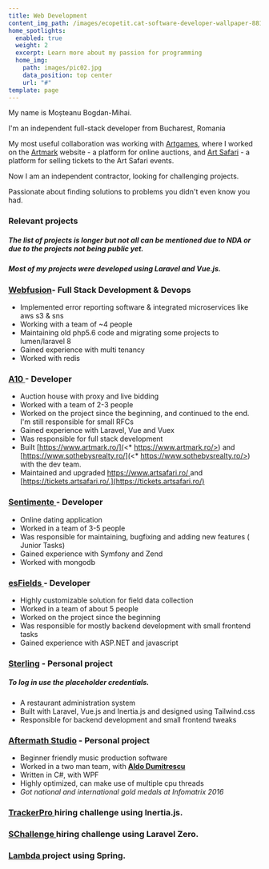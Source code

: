 ```yaml
---
title: Web Development
content_img_path: /images/ecopetit.cat-software-developer-wallpaper-881812.png
home_spotlights:
  enabled: true
  weight: 2
  excerpt: Learn more about my passion for programming
  home_img:
    path: images/pic02.jpg
    data_position: top center
    url: "#"
template: page
---
```

My name is Moșteanu Bogdan-Mihai.

I'm an independent full-stack developer from Bucharest, Romania

My most useful collaboration was working with [Artgames](http://artgames.ro/), where I worked on the [Artmark](https://artmark.ro) website - a platform for online auctions, and [Art Safari](https://tickets.artsafari.ro/e) - a platform for selling tickets to the Art Safari events.

Now I am an independent contractor, looking for challenging projects.

Passionate about finding solutions to problems you didn't even know you had.

### **Relevant projects**

<!--StartFragment-->

##### *The list of projects is longer but not all can be mentioned due to NDA or due to the projects not being public yet.*

##### *Most of my projects were developed using Laravel and Vue.js.*

<!--EndFragment-->

### [Webfusion](https://artmark.ro)**\-** Full Stack Development & Devops

* Implemented error reporting software & integrated microservices like aws s3 & sns
* Working with a team of ~4 people
* Maintaining old php5.6 code and migrating some projects to lumen/laravel 8
* Gained experience with multi tenancy
* Worked with redis

### **[A10 ](https://artmark.ro)-** Developer

* Auction house with proxy and live bidding
* Worked with a team of 2-3 people
* Worked on the project since the beginning, and continued to the end. I'm still responsible for small RFCs
* Gained experience with Laravel, Vue and Vuex
* Was responsible for full stack development
* Built [https://www.artmark.ro/](<* https://www.artmark.ro/>) and [https://www.sothebysrealty.ro/](<* https://www.sothebysrealty.ro/>) with the dev team.
* Maintained and upgraded [https://www.artsafari.ro/ ](<* https://www.artsafari.ro/>)and [https://tickets.artsafari.ro/.](https://tickets.artsafari.ro/)

### [Sentimente ](https://www.sentimente.ro/)- Developer

* Online dating application
* Worked in a team of 3-5 people
* Was responsible for maintaining, bugfixing and adding new features ( Junior Tasks)
* Gained experience with Symfony and Zend
* Worked with mongodb

### [esFields ](https://www.exesoftware.ro/ro/produse/esfields/)- Developer

* Highly customizable solution for field data collection
* Worked in a team of about 5 people
* Worked on the project since the beginning
* Was responsible for mostly backend development with small frontend tasks
* Gained experience with ASP.NET and javascript

### [Sterling](https://red-shift.live/) - Personal project

##### *To log in use the placeholder credentials.*

* A restaurant administration system
* Built with Laravel, Vue.js and Inertia.js and designed using Tailwind.css
* Responsible for backend development and small frontend tweaks

### [Aftermath Studio](https://github.com/xndbogdan/AftermathStudio) - Personal project

* Beginner friendly music production software
* Worked in a two man team, with <span style="color:white;">**[Aldo Dumitrescu](https://findaldo.dev/) </span>**
* Written in C#, with WPF
* Highly optimized, can make use of multiple cpu threads
* *Got national and international gold medals at Infomatrix 2016*

### [TrackerPro ](https://github.com/xndbogdan/TrackerPro)hiring challenge using Inertia.js.

### [SChallenge ](https://github.com/xndbogdan/SChallenge)hiring challenge using Laravel Zero.

### [Lambda ](https://github.com/xndbogdan/lambda-git)project using Spring.